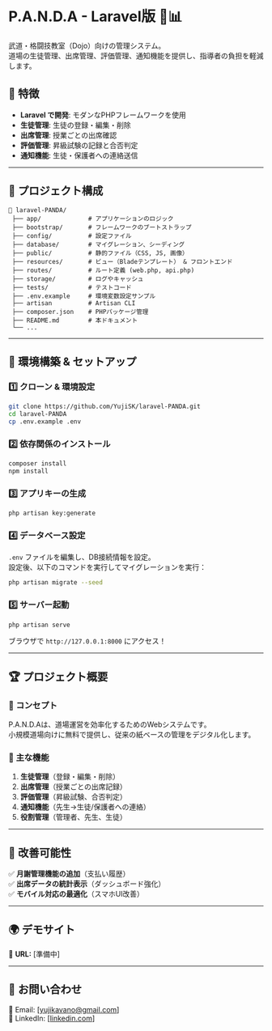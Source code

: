 # P.A.N.D.A - Laravel版 🥋📊

武道・格闘技教室（Dojo）向けの管理システム。  
道場の生徒管理、出席管理、評価管理、通知機能を提供し、指導者の負担を軽減します。

## 🌟 特徴
- **Laravel で開発**: モダンなPHPフレームワークを使用
- **生徒管理**: 生徒の登録・編集・削除
- **出席管理**: 授業ごとの出席確認
- **評価管理**: 昇級試験の記録と合否判定
- **通知機能**: 生徒・保護者への連絡送信

---

## 📂 プロジェクト構成

```
📂 laravel-PANDA/
 ├── app/             # アプリケーションのロジック
 ├── bootstrap/       # フレームワークのブートストラップ
 ├── config/          # 設定ファイル
 ├── database/        # マイグレーション、シーディング
 ├── public/          # 静的ファイル（CSS, JS, 画像）
 ├── resources/       # ビュー（Bladeテンプレート） & フロントエンド
 ├── routes/          # ルート定義 (web.php, api.php)
 ├── storage/         # ログやキャッシュ
 ├── tests/           # テストコード
 ├── .env.example     # 環境変数設定サンプル
 ├── artisan          # Artisan CLI
 ├── composer.json    # PHPパッケージ管理
 ├── README.md        # 本ドキュメント
 └── ...
```

---

## 🚀 環境構築 & セットアップ

### **1️⃣ クローン & 環境設定**
```bash
git clone https://github.com/YujiSK/laravel-PANDA.git
cd laravel-PANDA
cp .env.example .env
```

### **2️⃣ 依存関係のインストール**
```bash
composer install
npm install
```

### **3️⃣ アプリキーの生成**
```bash
php artisan key:generate
```

### **4️⃣ データベース設定**
`.env` ファイルを編集し、DB接続情報を設定。  
設定後、以下のコマンドを実行してマイグレーションを実行：
```bash
php artisan migrate --seed
```

### **5️⃣ サーバー起動**
```bash
php artisan serve
```
ブラウザで `http://127.0.0.1:8000` にアクセス！

---

## 🏆 **プロジェクト概要**

### 🎯 **コンセプト**
P.A.N.D.Aは、道場運営を効率化するためのWebシステムです。  
小規模道場向けに無料で提供し、従来の紙ベースの管理をデジタル化します。

### 🚀 **主な機能**
1. **生徒管理**（登録・編集・削除）
2. **出席管理**（授業ごとの出席記録）
3. **評価管理**（昇級試験、合否判定）
4. **通知機能**（先生→生徒/保護者への連絡）
5. **役割管理**（管理者、先生、生徒）

---

## 📌 改善可能性
✅ **月謝管理機能の追加**（支払い履歴）  
✅ **出席データの統計表示**（ダッシュボード強化）  
✅ **モバイル対応の最適化**（スマホUI改善）  

---

## 🌍 **デモサイト**
🔗 **URL:** [準備中]  

---

## 📧 **お問い合わせ**
📩 Email: [yujikavano@gmail.com]  
💼 LinkedIn: [[linkedin.com](https://www.linkedin.com/in/yuji-sunagawa-7036b3248/)]  
